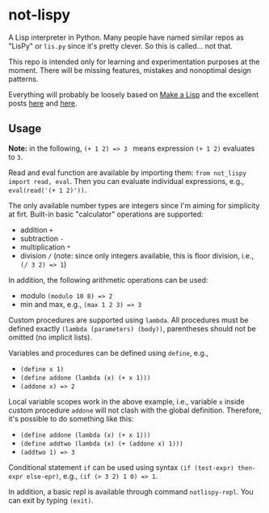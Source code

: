# not-lispy

A Lisp interpreter in Python. Many people have named similar repos as "LisPy" or `lis.py` since it's pretty clever. So this is called... not that.

This repo is intended only for learning and experimentation purposes at the moment. There will be missing features, mistakes and nonoptimal design patterns.

Everything will probably be loosely based on [Make a Lisp](https://github.com/kanaka/mal) and the excellent posts [here](https://norvig.com/lispy.html) and [here](https://norvig.com/lispy2.html).

## Usage

**Note:** in the following, `(+ 1 2) => 3 ` means expression `(+ 1 2)` evaluates to `3`.

Read and eval function are available by importing them: `from not_lispy import read, eval`. Then you can evaluate individual expressions, e.g.,  `eval(read('(+ 1 2)'))`. 

The only available number types are integers since I'm aiming for simplicity at firt. Built-in basic "calculator" operations are supported:
- addition `+`
- subtraction `-`
- multiplication `*`
- division `/` (note: since only integers available, this is floor division, i.e., `(/ 3 2) => 1`)

In addition, the following arithmetic operations can be used:
- modulo `(modulo 10 8) => 2`
- min and max, e.g., `(max 1 2 3) => 3`

Custom procedures are supported using `lambda`. All procedures must be defined exactly `(lambda (parameters) (body))`, parentheses should not be omitted (no implicit lists).

Variables and procedures can be defined using `define`, e.g.,
- `(define x 1)`
- `(define addone (lambda (x) (+ x 1)))`
- `(addone x) => 2`

Local variable scopes work in the above example, i.e., variable `x` inside custom procedure `addone` will not clash with the global definition. Therefore, it's possible to do something like this:
- `(define addone (lambda (x) (+ x 1)))`
- `(define addtwo (lambda (x) (+ (addone x) 1)))`
- `(addtwo 1) => 3`

Conditional statement `if` can be used using syntax `(if (test-expr) then-expr else-epr)`, e.g., `(if (> 3 2) 1 0) => 1`.

In addition, a basic repl is available through command `notlispy-repl`. You can exit by typing `(exit)`.
